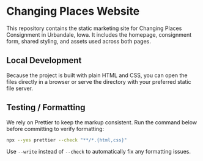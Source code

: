 # Changing Places Website

This repository contains the static marketing site for Changing Places Consignment in Urbandale, Iowa. It includes the homepage, consignment form, shared styling, and assets used across both pages.

## Local Development

Because the project is built with plain HTML and CSS, you can open the files directly in a browser or serve the directory with your preferred static file server.

## Testing / Formatting

We rely on Prettier to keep the markup consistent. Run the command below before committing to verify formatting:

```bash
npx --yes prettier --check "**/*.{html,css}"
```

Use `--write` instead of `--check` to automatically fix any formatting issues.
